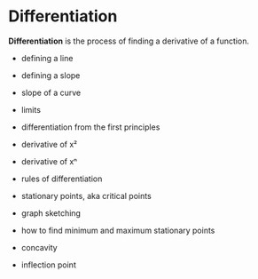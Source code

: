 # Differentiation

**Differentiation** is the process of finding a derivative of a function.

- defining a line
- defining a slope
- slope of a curve
- limits
- differentiation from the first principles
- derivative of x²
- derivative of xⁿ
- rules of differentiation


- stationary points, aka critical points
- graph sketching
- how to find minimum and maximum stationary points
- concavity
- inflection point
